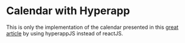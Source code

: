 # Calendar with Hyperapp

 This is only the implementation of the calendar presented in this [great article](https://blog.flowandform.agency/create-a-custom-calendar-in-react-3df1bfd0b728) by using hyperappJS instead of reactJS.